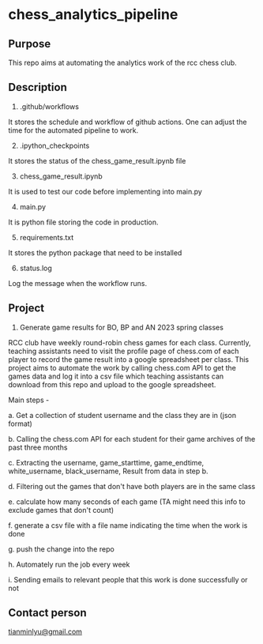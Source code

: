# chess_analytics_pipeline

## Purpose

This repo aims at automating the analytics work of the rcc chess club.

## Description

1. .github/workflows

It stores the schedule and workflow of github actions. One can adjust the time for the automated pipeline to work.

2. .ipython_checkpoints

It stores the status of the chess_game_result.ipynb file

3. chess_game_result.ipynb

It is used to test our code before implementing into main.py

4. main.py

It is python file storing the code in production.

5. requirements.txt

It stores the python package that need to be installed

6. status.log

Log the message when the workflow runs.

## Project
1. Generate game results for BO, BP and AN 2023 spring classes

RCC club have weekly round-robin chess games for each class. Currently, teaching assistants need to visit the profile page of chess.com of each player to record the game result into a google spreadsheet per class. This project aims to automate the work by calling chess.com API to get the games data and log it into a csv file which teaching assistants can download from this repo and upload to the google spreadsheet.

Main steps -

a. Get a collection of student username and the class they are in (json format)

b. Calling the chess.com API for each student for their game archives of the past three months

c. Extracting the username, game_starttime, game_endtime, white_username, black_username, Result from data in step b.

d. Filtering out the games that don't have both players are in the same class

e. calculate how many seconds of each game (TA might need this info to exclude games that don't count)

f. generate a csv file with a file name indicating the time when the work is done

g. push the change into the repo

h. Automately run the job every week

i. Sending emails to relevant people that this work is done successfully or not

## Contact person

tianminlyu@gmail.com
